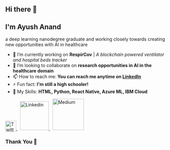 ## Hi there 👋
## I'm Ayush Anand
a deep learning nanodegree graduate and working closely towards creating new opportunities with AI in healthcare

- 🔭 I’m currently working on **RespirCov** | *A blockchain powered ventilator and hospital beds tracker*
- 👯 I’m looking to collaborate on **research opportunities in AI in the healthcare domain**
- 📫 How to reach me: **You can reach me anytime on [LinkedIn](https://linkedin.com/in/theayushanand)**
- ⚡ Fun fact: **I'm still a high schooler!**
- 🤔 My Skills: **HTML, Python, React Native, Azure ML, IBM Cloud**


<a href="https://twitter.com/theayushanand">
  <img  alt="Twitter" width="34px" style="position:relative;bottom:-5px" src="https://cdn3.iconfinder.com/data/icons/basicolor-reading-writing/24/077_twitter-128.png" />
</a>
&nbsp;
<a href="https://www.linkedin.com/in/theayushanand">
  <img  alt="Linkedin" width="90px" src="https://content.linkedin.com/content/dam/me/business/en-us/amp/brand-site/v2/bg/LI-Logo.svg.original.svg" />
</a>
&nbsp;
<a href="https://medium.com/@theayushanand">
  <img  alt="Medium" width="98px" src="https://miro.medium.com/max/2000/1*5ztbgEt4NqpVaxTc64C-XA.png" />
</a>

</div>


### Thank You 🙏
<!--
**ayushanand18/ayushanand18** is a ✨ _special_ ✨ repository because its `README.md` (this file) appears on your GitHub profile.

Here are some ideas to get you started:

- 🔭 I’m currently working on ...
- 🌱 I’m currently learning ...
- 👯 I’m looking to collaborate on ...
- 🤔 I’m looking for help with ...
- 💬 Ask me about ...
- 📫 How to reach me: ...
- 😄 Pronouns: ...
- ⚡ Fun fact: ...
-->

